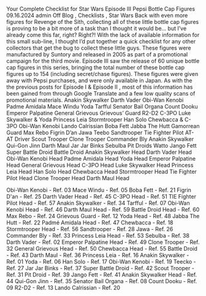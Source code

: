 Your Complete Checklist for Star Wars Episode III Pepsi Bottle Cap Figures
09.16.2024
admin
Off
Blog , Checklists , Star Wars
Back with even more figures for Revenge of the Sith, collecting all of these little bottle cap figures is proving to be a bit more of a task than I thought it would be… but I’ve already come this far, right? Right?! With the lack of available information for this small sub-line, I thought I’d put together a quick checklist for any other collectors that get the bug to collect these little guys. These figures were manufactured by Suntory and released in 2005 as part of a promotional campaign for the third movie. Episode III saw the release of 60 unique bottle cap figures in this series, bringing the total number of these bottle cap figures up to 154 (including secret/chase figures). These figures were given away with Pepsi purchases, and were only available in Japan. As with the the previous posts for Episode I & Episode II , most of this information has been gained from through Google Translate and a few low quality scans of promotional materials. Anakin Skywalker Darth Vader Obi-Wan Kenobi Padme Amidala Mace Windu Yoda Tarfful Senator Bail Organa Count Dooku Emperor Palpatine General Grievous Grievous’ Guard R2-D2 C-3PO Luke Skywalker & Yoda Princess Leia Stormtrooper Han Solo Chewbacca & C-3PO Obi-Wan Kenobi Lando Calrissian Boba Fett Jabba The Hutt Gamorrean Guard Max Rebo Figrin D’an Jawa Teebo Sandtrooper Tie Fighter Pilot AT-AT Driver Scout Trooper Clone Trooper Commander Bly Anakin Skywalker Qui-Gon Jinn Darth Maul Jar Jar Binks Sebulba Pit Droids Watto Jango Fett Super Battle Droid Battle Droid Anakin Skywalker Head Darth Vader Head Obi-Wan Kenobi Head Padme Amidala Head Yoda Head Emperor Palpatine Head General Grievous Head C-3PO Head Luke Skywalker Head Princess Leia Head Han Solo Head Chewbacca Head Stormtrooper Head Tie Fighter Pilot Head Clone Trooper Head Darth Maul Head

Obi-Wan Kenobi - Ref. 03
Mace Windu - Ref. 05
Boba Fett - Ref. 21
Figrin D'an - Ref. 25
Darth Vader Head - Ref. 45
C-3PO Head - Ref. 51
TIE Fighter Pilot Head - Ref. 57
Anakin Skywalker - Ref. 34
Tarfful - Ref. 07
Obi-Wan Kenobi Head - Ref. 46
Darth Maul Head - Ref. 59
Battle Droid Head - Ref. 60
Max Rebo - Ref. 24
Grievous Guard - Ref. 12
Yoda Head - Ref. 48
Jabba The Hutt - Ref. 22
Padmé Amidala Head - Ref. 47
Chewbacca - Ref. 18
Stormtrooper Head - Ref. 56
Sandtrooper - Ref. 28
Jawa - Ref. 26
Commander Bly - Ref. 33
Princess Leia Head - Ref. 53
Sebulba - Ref. 38
Darth Vader - Ref. 02
Emperor Palpatine Head - Ref. 49
Clone Trooper - Ref. 32
General Grievous Head - Ref. 50
Chewbacca Head - Ref. 55
Battle Droid - Ref. 43
Darth Maul - Ref. 36
Princess Leia - Ref. 16
Anakin Skywalker - Ref. 01
Yoda - Ref. 06
Han Solo - Ref. 17
Obi-Wan Kenobi - Ref. 19
Teecko - Ref. 27
Jar Jar Binks - Ref. 37
Super Battle Droid - Ref. 42
Scout Trooper - Ref. 31
Pit Droid - Ref. 39
Jango Fett - Ref. 41
Anakin Skywalker Head - Ref. 44
Qui-Gon Jinn - Ref. 35
Senator Bail Organa - Ref. 08
Count Dooku - Ref. 09
R2-D2 - Ref. 13
Lando Calrissian - Ref. 20